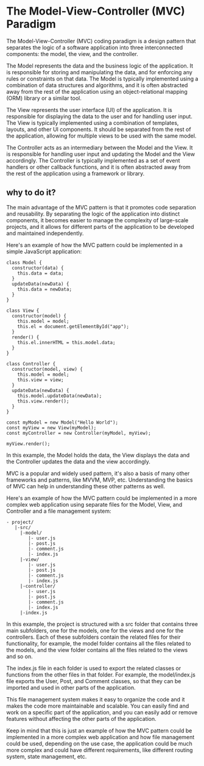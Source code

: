# The Model-View-Controller (MVC) Paradigm

The Model-View-Controller (MVC) coding paradigm is a design pattern that separates the logic of a software application into three interconnected components: the model, the view, and the controller.

The Model represents the data and the business logic of the application. It is responsible for storing and manipulating the data, and for enforcing any rules or constraints on that data. The Model is typically implemented using a combination of data structures and algorithms, and it is often abstracted away from the rest of the application using an object-relational mapping (ORM) library or a similar tool.

The View represents the user interface (UI) of the application. It is responsible for displaying the data to the user and for handling user input. The View is typically implemented using a combination of templates, layouts, and other UI components. It should be separated from the rest of the application, allowing for multiple views to be used with the same model.

The Controller acts as an intermediary between the Model and the View. It is responsible for handling user input and updating the Model and the View accordingly. The Controller is typically implemented as a set of event handlers or other callback functions, and it is often abstracted away from the rest of the application using a framework or library.

## why to do it?

The main advantage of the MVC pattern is that it promotes code separation and reusability. By separating the logic of the application into distinct components, it becomes easier to manage the complexity of large-scale projects, and it allows for different parts of the application to be developed and maintained independently.

Here's an example of how the MVC pattern could be implemented in a simple JavaScript application:

```
class Model {
  constructor(data) {
    this.data = data;
  }
  updateData(newData) {
    this.data = newData;
  }
}
```
```
class View {
  constructor(model) {
    this.model = model;
    this.el = document.getElementById("app");
  }
  render() {
    this.el.innerHTML = this.model.data;
  }
}
```
```
class Controller {
  constructor(model, view) {
    this.model = model;
    this.view = view;
  }
  updateData(newData) {
    this.model.updateData(newData);
    this.view.render();
  }
}
```

```
const myModel = new Model("Hello World");
const myView = new View(myModel);
const myController = new Controller(myModel, myView);

myView.render();
```

In this example, the Model holds the data, the View displays the data and the Controller updates the data and the view accordingly.

MVC is a popular and widely used pattern, it's also a basis of many other frameworks and patterns, like MVVM, MVP, etc. Understanding the basics of MVC can help in understanding these other patterns as well.


Here's an example of how the MVC pattern could be implemented in a more complex web application using separate files for the Model, View, and Controller and a file management system:

```
- project/
   |-src/
     |-model/
        |- user.js
        |- post.js
        |- comment.js
        |- index.js
     |-view/
        |- user.js
        |- post.js
        |- comment.js
        |- index.js
     |-controller/
        |- user.js
        |- post.js
        |- comment.js
        |- index.js
     |-index.js
```
     
In this example, the project is structured with a src folder that contains three main subfolders, one for the models, one for the views and one for the controllers. Each of these subfolders contain the related files for their functionality, for example, the model folder contains all the files related to the models, and the view folder contains all the files related to the views and so on.

The index.js file in each folder is used to export the related classes or functions from the other files in that folder. For example, the model/index.js file exports the User, Post, and Comment classes, so that they can be imported and used in other parts of the application.

This file management system makes it easy to organize the code and it makes the code more maintainable and scalable. You can easily find and work on a specific part of the application, and you can easily add or remove features without affecting the other parts of the application.

Keep in mind that this is just an example of how the MVC pattern could be implemented in a more complex web application and how file management could be used, depending on the use case, the application could be much more complex and could have different requirements, like different routing system, state management, etc.
